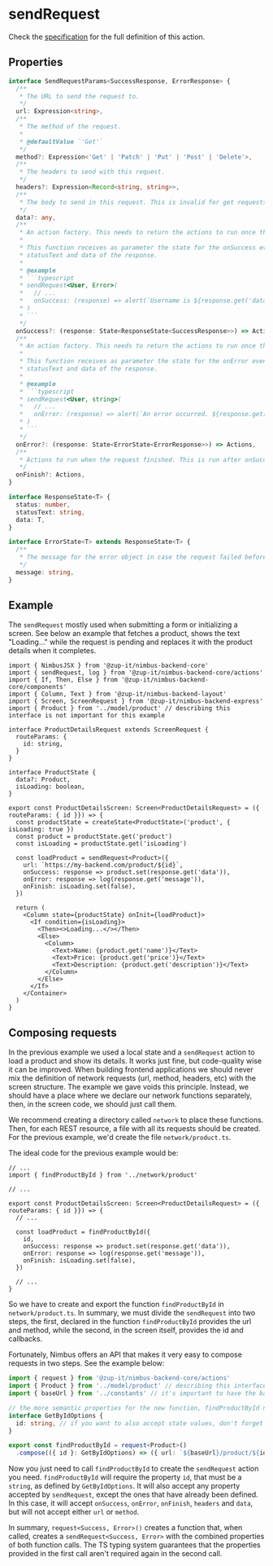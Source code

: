 # sendRequest
Check the [specification](/specification/default-actions/send-request.md) for the full definition of this action.

## Properties
```typescript
interface SendRequestParams<SuccessResponse, ErrorResponse> {
  /**
   * The URL to send the request to.
   */
  url: Expression<string>,
  /**
   * The method of the request.
   *
   * @defaultValue `'Get'`
   */
  method?: Expression<'Get' | 'Patch' | 'Put' | 'Post' | 'Delete'>,
  /**
   * The headers to send with this request.
   */
  headers?: Expression<Record<string, string>>,
  /**
   * The body to send in this request. This is invalid for get requests.
   */
  data?: any,
  /**
   * An action factory. This needs to return the actions to run once the request succeeds.
   *
   * This function receives as parameter the state for the onSuccess event, i.e. a state containing the status,
   * statusText and data of the response.
   *
   * @example
   * ```typescript
   * sendRequest<User, Error>(
   *   // ...
   *   onSuccess: (response) => alert(`Username is ${response.get('data').get('name')}`)
   * )
   * ```
   */
  onSuccess?: (response: State<ResponseState<SuccessResponse>>) => Actions,
  /**
   * An action factory. This needs to return the actions to run once the request fails.
   *
   * This function receives as parameter the state for the onError event, i.e. a state containing the status,
   * statusText and data of the response.
   *
   * @example
   * ```typescript
   * sendRequest<User, string>(
   *   // ...
   *   onError: (response) => alert(`An error occurred. ${response.get('data')}`)
   * )
   * ```
   */
  onError?: (response: State<ErrorState<ErrorResponse>>) => Actions,
  /**
   * Actions to run when the request finished. This is run after onSuccess and onError.
   */
  onFinish?: Actions,
}

interface ResponseState<T> {
  status: number,
  statusText: string,
  data: T,
}

interface ErrorState<T> extends ResponseState<T> {
  /**
   * The message for the error object in case the request failed before it was sent.
   */
  message: string,
}
```

## Example
The `sendRequest` mostly used when submitting a form or initializing a screen. See below an example that fetches a product, shows the text
"Loading..." while the request is pending and replaces it with the product details when it completes.

```tsx
import { NimbusJSX } from '@zup-it/nimbus-backend-core'
import { sendRequest, log } from '@zup-it/nimbus-backend-core/actions'
import { If, Then, Else } from '@zup-it/nimbus-backend-core/components'
import { Column, Text } from '@zup-it/nimbus-backend-layout'
import { Screen, ScreenRequest } from '@zup-it/nimbus-backend-express'
import { Product } from '../model/product' // describing this interface is not important for this example

interface ProductDetailsRequest extends ScreenRequest {
  routeParams: {
    id: string,
  }
}

interface ProductState {
  data?: Product,
  isLoading: boolean,
}

export const ProductDetailsScreen: Screen<ProductDetailsRequest> = ({ routeParams: { id }}) => {
  const productState = createState<ProductState>('product', { isLoading: true })
  const product = productState.get('product')
  const isLoading = productState.get('isLoading')

  const loadProduct = sendRequest<Product>({
    url: `https://my-backend.com/product/${id}`,
    onSuccess: response => product.set(response.get('data')),
    onError: response => log(response.get('message')),
    onFinish: isLoading.set(false),
  })

  return (
    <Column state={productState} onInit={loadProduct}>
      <If condition={isLoading}>
        <Then><>Loading...</></Then>
        <Else>
          <Column>
            <Text>Name: {product.get('name')}</Text>
            <Text>Price: {product.get('price')}</Text>
            <Text>Description: {product.get('description')}</Text>
          </Column>
        </Else>
      </If>
    </Container>
  )
}
```

## Composing requests
In the previous example we used a local state and a `sendRequest` action to load a product and show its details. It
works just fine, but code-quality wise it can be improved. When building frontend applications we should never mix the
definition of network requests (url, method, headers, etc) with the screen structure. The example we gave voids this
principle. Instead, we should have a place where we declare our network functions separately, then, in the screen code,
we should just call them.

We recommend creating a directory called `network` to place these functions. Then, for each REST resource, a file with
all its requests should be created. For the previous example, we'd create the file `network/product.ts`.

The ideal code for the previous example would be:
```tsx
// ...
import { findProductById } from '../network/product'

// ...

export const ProductDetailsScreen: Screen<ProductDetailsRequest> = ({ routeParams: { id }}) => {
  // ...

  const loadProduct = findProductById({
    id,
    onSuccess: response => product.set(response.get('data')),
    onError: response => log(response.get('message')),
    onFinish: isLoading.set(false),
  })

  // ...
}
```

So we have to create and export the function `findProductById` in `network/product.ts`. In summary, we must divide the
`sendRequest` into two steps, the first, declared in the function `findProductById` provides the url and method, while
the second, in the screen itself, provides the id and callbacks.

Fortunately, Nimbus offers an API that makes it very easy to compose requests in two steps. See the example below:

```typescript
import { request } from '@zup-it/nimbus-backend-core/actions'
import { Product } from '../model/product' // describing this interface is not important for this example
import { baseUrl } from '../constants' // it's important to have the base url declared as a constant

// the more semantic properties for the new function, findProductById needs only an id, not the full url
interface GetByIdOptions {
  id: string, // if you want to also accept state values, don't forget to change this to Expression<string>
}

export const findProductById = request<Product>()
  .compose(({ id }: GetByIdOptions) => ({ url: `${baseUrl}/product/${id}`, method: 'Get' }))
```

Now you just need to call `findProductById` to create the `sendRequest` action you need. `findProductById` will require
the property `id`, that must be a `string`, as defined by `GetByIdOptions`. It will also accept any property accepted by
`sendRequest`, except the ones that have already been defined. In this case, it will accept `onSuccess`, `onError`,
`onFinish`, `headers` and `data`, but will not accept either `url` or `method`.

In summary, `request<Success, Error>()` creates a function that, when called, creates a `sendRequest<Success, Error>`
with the combined properties of both function calls. The TS typing system guarantees that the properties provided in
the first call aren't required again in the second call.
